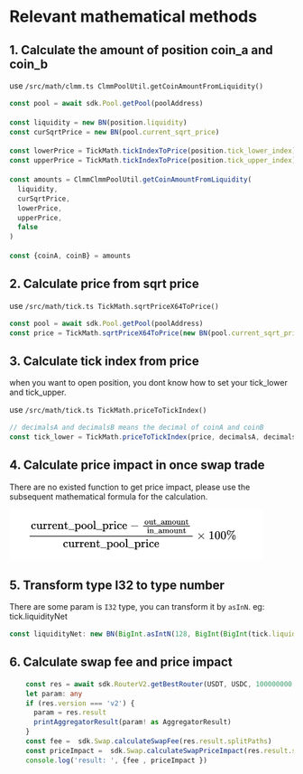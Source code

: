 # Relevant mathematical methods

## 1. Calculate the amount of position coin_a and coin_b

use `/src/math/clmm.ts ClmmPoolUtil.getCoinAmountFromLiquidity()`

```ts
const pool = await sdk.Pool.getPool(poolAddress)

const liquidity = new BN(position.liquidity)
const curSqrtPrice = new BN(pool.current_sqrt_price)

const lowerPrice = TickMath.tickIndexToPrice(position.tick_lower_index)
const upperPrice = TickMath.tickIndexToPrice(position.tick_upper_index)

const amounts = ClmmClmmPoolUtil.getCoinAmountFromLiquidity(
  liquidity,
  curSqrtPrice,
  lowerPrice,
  upperPrice,
  false
)

const {coinA, coinB} = amounts
```

## 2. Calculate price from sqrt price

use `/src/math/tick.ts TickMath.sqrtPriceX64ToPrice()`

```ts
const pool = await sdk.Pool.getPool(poolAddress)
const price = TickMath.sqrtPriceX64ToPrice(new BN(pool.current_sqrt_price))
```

## 3. Calculate tick index from price

when you want to open position, you dont know how to set your tick_lower and tick_upper.

use `/src/math/tick.ts TickMath.priceToTickIndex()`

```ts
// decimalsA and decimalsB means the decimal of coinA and coinB
const tick_lower = TickMath.priceToTickIndex(price, decimalsA, decimalsB)
```

## 4. Calculate price impact in once swap trade

There are no existed function to get price impact, please use the subsequent mathematical formula for the calculation.

<img src="./priceimpact.png" width="450" />

## 5. Transform type I32 to type number

There are some param is `I32` type, you can transform it by `asInN`. eg: tick.liquidityNet

```ts
const liquidityNet: new BN(BigInt.asIntN(128, BigInt(BigInt(tick.liquidityNet.toString()))).toString()),
```

## 6. Calculate swap fee and price impact

```ts
    const res = await sdk.RouterV2.getBestRouter(USDT, USDC, 100000000, true, 5, '', undefined, true, false)
    let param: any
    if (res.version === 'v2') {
      param = res.result
      printAggregatorResult(param! as AggregatorResult)
    }
    const fee =  sdk.Swap.calculateSwapFee(res.result.splitPaths)
    const priceImpact =  sdk.Swap.calculateSwapPriceImpact(res.result.splitPaths)
    console.log('result: ', {fee , priceImpact })
```
